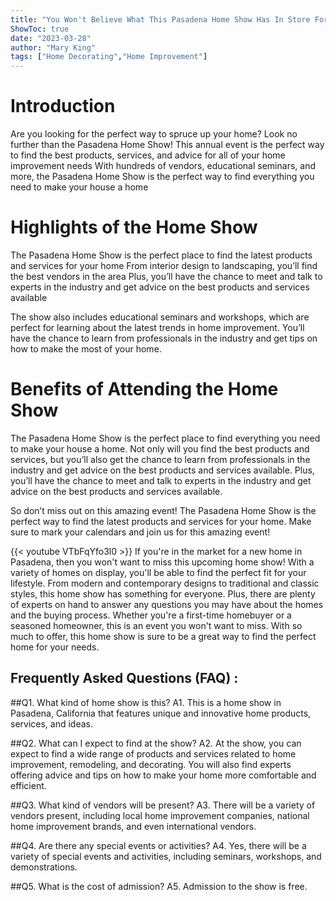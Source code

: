 ```yaml
---
title: "You Won't Believe What This Pasadena Home Show Has In Store For You!"
ShowToc: true 
date: "2023-03-28"
author: "Mary King" 
tags: ["Home Decorating","Home Improvement"]
---
```

# Introduction
Are you looking for the perfect way to spruce up your home? Look no further than the Pasadena Home Show! This annual event is the perfect way to find the best products, services, and advice for all of your home improvement needs With hundreds of vendors, educational seminars, and more, the Pasadena Home Show is the perfect way to find everything you need to make your house a home 

# Highlights of the Home Show
The Pasadena Home Show is the perfect place to find the latest products and services for your home From interior design to landscaping, you’ll find the best vendors in the area Plus, you’ll have the chance to meet and talk to experts in the industry and get advice on the best products and services available 

The show also includes educational seminars and workshops, which are perfect for learning about the latest trends in home improvement. You’ll have the chance to learn from professionals in the industry and get tips on how to make the most of your home. 

# Benefits of Attending the Home Show
The Pasadena Home Show is the perfect place to find everything you need to make your house a home. Not only will you find the best products and services, but you’ll also get the chance to learn from professionals in the industry and get advice on the best products and services available. Plus, you’ll have the chance to meet and talk to experts in the industry and get advice on the best products and services available. 

So don’t miss out on this amazing event! The Pasadena Home Show is the perfect way to find the latest products and services for your home. Make sure to mark your calendars and join us for this amazing event!

{{< youtube VTbFqYfo3l0 >}} 
If you're in the market for a new home in Pasadena, then you won't want to miss this upcoming home show! With a variety of homes on display, you'll be able to find the perfect fit for your lifestyle. From modern and contemporary designs to traditional and classic styles, this home show has something for everyone. Plus, there are plenty of experts on hand to answer any questions you may have about the homes and the buying process. Whether you're a first-time homebuyer or a seasoned homeowner, this is an event you won't want to miss. With so much to offer, this home show is sure to be a great way to find the perfect home for your needs.

## Frequently Asked Questions (FAQ) :
##Q1. What kind of home show is this?
A1. This is a home show in Pasadena, California that features unique and innovative home products, services, and ideas. 

##Q2. What can I expect to find at the show?
A2. At the show, you can expect to find a wide range of products and services related to home improvement, remodeling, and decorating. You will also find experts offering advice and tips on how to make your home more comfortable and efficient.

##Q3. What kind of vendors will be present?
A3. There will be a variety of vendors present, including local home improvement companies, national home improvement brands, and even international vendors.

##Q4. Are there any special events or activities?
A4. Yes, there will be a variety of special events and activities, including seminars, workshops, and demonstrations.

##Q5. What is the cost of admission?
A5. Admission to the show is free.



